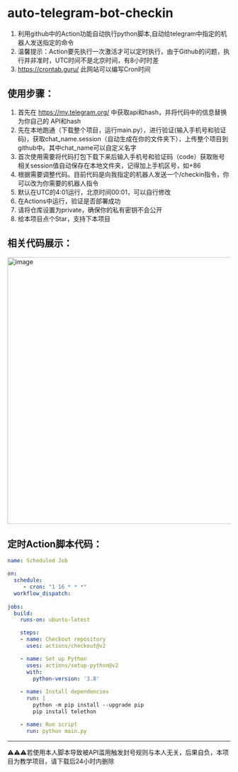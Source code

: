 # auto-telegram-bot-checkin
1. 利用github中的Action功能自动执行python脚本,自动给telegram中指定的机器人发送指定的命令
2. 温馨提示：Action要先执行一次激活才可以定时执行，由于Github的问题，执行并非准时，UTC时间不是北京时间，有8小时时差
3. https://crontab.guru/ 此网站可以编写Cron时间

## 使用步骤：
1. 首先在 https://my.telegram.org/ 中获取api和hash，并将代码中的信息替换为你自己的 API和hash
2. 先在本地跑通（下载整个项目，运行main.py），进行验证(输入手机号和验证码)，获取chat_name.session（自动生成在你的文件夹下），上传整个项目到github中。其中chat_name可以自定义名字
3. 首次使用需要将代码打包下载下来后输入手机号和验证码（code）获取账号相关session值自动保存在本地文件夹，记得加上手机区号，如+86
4. 根据需要调整代码。目前代码是向我指定的机器人发送一个/checkin指令，你可以改为你需要的机器人指令
5. 默认在UTC的4:01运行，北京时间00:01，可以自行修改
6. 在Actions中运行，验证是否部署成功
7. 请将仓库设置为private，确保你的私有密钥不会公开
8. 给本项目点个Star，支持下本项目
## 相关代码展示：
<img width="894" height="601" alt="image" src="https://github.com/user-attachments/assets/d63d5e77-b03a-4ae5-a28c-b1463e325318" />


## 定时Action脚本代码：
```yaml
name: Scheduled Job

on:
  schedule:
     - cron: "1 16 * * *"
  workflow_dispatch:
  
jobs:
  build:
    runs-on: ubuntu-latest

    steps:
    - name: Checkout repository
      uses: actions/checkout@v2

    - name: Set up Python
      uses: actions/setup-python@v2
      with:
        python-version: '3.8'
        
    - name: Install dependencies
      run: |
        python -m pip install --upgrade pip
        pip install telethon

    - name: Run script
      run: python main.py
```


---

⚠️⚠️⚠️若使用本人脚本导致被API滥用触发封号规则与本人无关，后果自负，本项目为教学项目，请下载后24小时内删除
